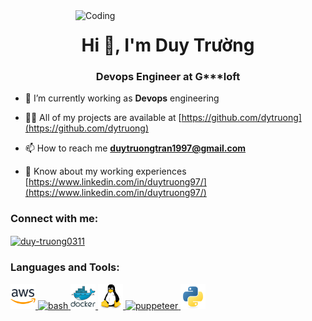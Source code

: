 <img align="right" alt="Coding" width="400" src="https://cdn.dribbble.com/users/1162077/screenshots/5403918/focus-animation.gif"> 
<h1 align="center">Hi 👋, I'm Duy Trường</h1>
<h3 align="center">Devops Engineer at G***loft</h3>

- 🌱 I’m currently working as **Devops** engineering

- 👨‍💻 All of my projects are available at [https://github.com/dytruong](https://github.com/dytruong)

- 📫 How to reach me **duytruongtran1997@gmail.com**

- 📄 Know about my working experiences [https://www.linkedin.com/in/duytruong97/](https://www.linkedin.com/in/duytruong97/)

 
<h3 align="left">Connect with me:</h3>
<p align="left">
<a href="https://linkedin.com/in/duy-truong0311" target="blank"><img align="center" src="https://raw.githubusercontent.com/rahuldkjain/github-profile-readme-generator/master/src/images/icons/Social/linked-in-alt.svg" alt="duy-truong0311" height="30" width="40" /></a>
</p>

<h3 align="left">Languages and Tools:</h3>
<p align="left"> <a href="https://aws.amazon.com" target="_blank" rel="noreferrer"> <img src="https://raw.githubusercontent.com/devicons/devicon/master/icons/amazonwebservices/amazonwebservices-original-wordmark.svg" alt="aws" width="40" height="40"/> </a> <a href="https://www.gnu.org/software/bash/" target="_blank" rel="noreferrer"> <img src="https://www.vectorlogo.zone/logos/gnu_bash/gnu_bash-icon.svg" alt="bash" width="40" height="40"/> </a> <a href="https://www.docker.com/" target="_blank" rel="noreferrer"> <img src="https://raw.githubusercontent.com/devicons/devicon/master/icons/docker/docker-original-wordmark.svg" alt="docker" width="40" height="40"/> </a> <a href="https://www.linux.org/" target="_blank" rel="noreferrer"> <img src="https://raw.githubusercontent.com/devicons/devicon/master/icons/linux/linux-original.svg" alt="linux" width="40" height="40"/> </a> <a href="https://github.com/puppeteer/puppeteer" target="_blank" rel="noreferrer"> <img src="https://www.vectorlogo.zone/logos/pptrdev/pptrdev-official.svg" alt="puppeteer" width="40" height="40"/> </a> <a href="https://www.python.org" target="_blank" rel="noreferrer"> <img src="https://raw.githubusercontent.com/devicons/devicon/master/icons/python/python-original.svg" alt="python" width="40" height="40"/> </a> </p>
